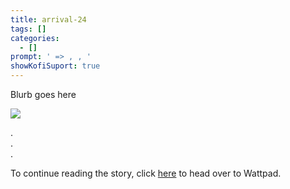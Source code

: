 ```yaml
---
title: arrival-24
tags: []
categories:
  - []
prompt: ' => , , '
showKofiSuport: true
---
```

Blurb goes here<!-- more -->

<div class="center">

[![](/images/covers/arrival.png "")](https://www.wattpad.com/...)

</div>



<div class="center story-ellipses">

.</br>
.</br>
.</br>

</div>

<div>

To continue reading the story, click [here](https://www.wattpad.com/...) to head over to Wattpad.

</div>